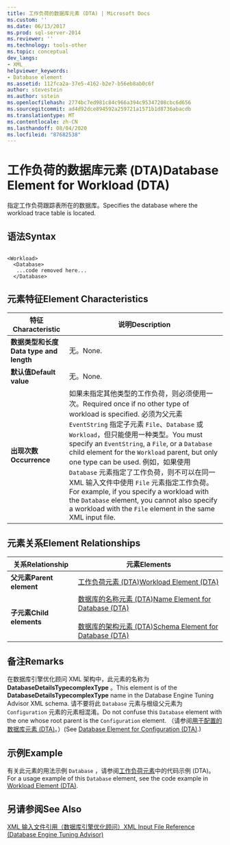 ```yaml
---
title: 工作负荷的数据库元素 (DTA) | Microsoft Docs
ms.custom: ''
ms.date: 06/13/2017
ms.prod: sql-server-2014
ms.reviewer: ''
ms.technology: tools-other
ms.topic: conceptual
dev_langs:
- XML
helpviewer_keywords:
- Database element
ms.assetid: 112fca2a-37e5-4162-b2e7-b56eb8ab0c6f
author: stevestein
ms.author: sstein
ms.openlocfilehash: 2774bc7ed981c84c966a394c95347208cbc6d656
ms.sourcegitcommit: ad4d92dce894592a259721a1571b1d8736abacdb
ms.translationtype: MT
ms.contentlocale: zh-CN
ms.lasthandoff: 08/04/2020
ms.locfileid: "87682538"
---
```

# <a name="database-element-for-workload-dta"></a><span data-ttu-id="f0321-102">工作负荷的数据库元素 (DTA)</span><span class="sxs-lookup"><span data-stu-id="f0321-102">Database Element for Workload (DTA)</span></span>
  <span data-ttu-id="f0321-103">指定工作负荷跟踪表所在的数据库。</span><span class="sxs-lookup"><span data-stu-id="f0321-103">Specifies the database where the workload trace table is located.</span></span>  
  
## <a name="syntax"></a><span data-ttu-id="f0321-104">语法</span><span class="sxs-lookup"><span data-stu-id="f0321-104">Syntax</span></span>  
  
```  
  
<Workload>  
  <Database>  
   ...code removed here...  
  </Database>  
```  
  
## <a name="element-characteristics"></a><span data-ttu-id="f0321-105">元素特征</span><span class="sxs-lookup"><span data-stu-id="f0321-105">Element Characteristics</span></span>  
  
|<span data-ttu-id="f0321-106">特征</span><span class="sxs-lookup"><span data-stu-id="f0321-106">Characteristic</span></span>|<span data-ttu-id="f0321-107">说明</span><span class="sxs-lookup"><span data-stu-id="f0321-107">Description</span></span>|  
|--------------------|-----------------|  
|<span data-ttu-id="f0321-108">**数据类型和长度**</span><span class="sxs-lookup"><span data-stu-id="f0321-108">**Data type and length**</span></span>|<span data-ttu-id="f0321-109">无。</span><span class="sxs-lookup"><span data-stu-id="f0321-109">None.</span></span>|  
|<span data-ttu-id="f0321-110">**默认值**</span><span class="sxs-lookup"><span data-stu-id="f0321-110">**Default value**</span></span>|<span data-ttu-id="f0321-111">无。</span><span class="sxs-lookup"><span data-stu-id="f0321-111">None.</span></span>|  
|<span data-ttu-id="f0321-112">**出现次数**</span><span class="sxs-lookup"><span data-stu-id="f0321-112">**Occurrence**</span></span>|<span data-ttu-id="f0321-113">如果未指定其他类型的工作负荷，则必须使用一次。</span><span class="sxs-lookup"><span data-stu-id="f0321-113">Required once if no other type of workload is specified.</span></span> <span data-ttu-id="f0321-114">必须为父元素 `EventString` 指定子元素 `File`、`Database` 或 `Workload`，但只能使用一种类型。</span><span class="sxs-lookup"><span data-stu-id="f0321-114">You must specify an `EventString`, a `File`, or a `Database` child element for the `Workload` parent, but only one type can be used.</span></span> <span data-ttu-id="f0321-115">例如，如果使用 `Database` 元素指定了工作负荷，则不可以在同一 XML 输入文件中使用 `File` 元素指定工作负荷。</span><span class="sxs-lookup"><span data-stu-id="f0321-115">For example, if you specify a workload with the `Database` element, you cannot also specify a workload with the `File` element in the same XML input file.</span></span>|  
  
## <a name="element-relationships"></a><span data-ttu-id="f0321-116">元素关系</span><span class="sxs-lookup"><span data-stu-id="f0321-116">Element Relationships</span></span>  
  
|<span data-ttu-id="f0321-117">关系</span><span class="sxs-lookup"><span data-stu-id="f0321-117">Relationship</span></span>|<span data-ttu-id="f0321-118">元素</span><span class="sxs-lookup"><span data-stu-id="f0321-118">Elements</span></span>|  
|------------------|--------------|  
|<span data-ttu-id="f0321-119">**父元素**</span><span class="sxs-lookup"><span data-stu-id="f0321-119">**Parent element**</span></span>|[<span data-ttu-id="f0321-120">工作负荷元素 (DTA)</span><span class="sxs-lookup"><span data-stu-id="f0321-120">Workload Element &#40;DTA&#41;</span></span>](workload-element-dta.md)|  
|<span data-ttu-id="f0321-121">**子元素**</span><span class="sxs-lookup"><span data-stu-id="f0321-121">**Child elements**</span></span>|[<span data-ttu-id="f0321-122">数据库的名称元素 (DTA)</span><span class="sxs-lookup"><span data-stu-id="f0321-122">Name Element for Database &#40;DTA&#41;</span></span>](name-element-for-database-dta.md)<br /><br /> [<span data-ttu-id="f0321-123">数据库的架构元素 (DTA)</span><span class="sxs-lookup"><span data-stu-id="f0321-123">Schema Element for Database &#40;DTA&#41;</span></span>](schema-element-for-database-dta.md)|  
  
## <a name="remarks"></a><span data-ttu-id="f0321-124">备注</span><span class="sxs-lookup"><span data-stu-id="f0321-124">Remarks</span></span>  
 <span data-ttu-id="f0321-125">在数据库引擎优化顾问 XML 架构中，此元素的名称为 **DatabaseDetailsTypecomplexType** 。</span><span class="sxs-lookup"><span data-stu-id="f0321-125">This element is of the **DatabaseDetailsTypecomplexType** name in the Database Engine Tuning Advisor XML schema.</span></span> <span data-ttu-id="f0321-126">请不要将此 `Database` 元素与根级父元素为 `Configuration` 元素的元素相混淆。</span><span class="sxs-lookup"><span data-stu-id="f0321-126">Do not confuse this `Database` element with the one whose root parent is the `Configuration` element.</span></span> <span data-ttu-id="f0321-127">（请参阅[用于配置的数据库元素 (DTA)](database-element-for-configuration-dta.md)。）</span><span class="sxs-lookup"><span data-stu-id="f0321-127">(See [Database Element for Configuration &#40;DTA&#41;](database-element-for-configuration-dta.md).)</span></span>  
  
## <a name="example"></a><span data-ttu-id="f0321-128">示例</span><span class="sxs-lookup"><span data-stu-id="f0321-128">Example</span></span>  
 <span data-ttu-id="f0321-129">有关此元素的用法示例 `Database` ，请参阅[工作负荷元素](workload-element-dta.md)中的代码示例 &#40;DTA&#41;。</span><span class="sxs-lookup"><span data-stu-id="f0321-129">For a usage example of this `Database` element, see the code example in [Workload Element &#40;DTA&#41;](workload-element-dta.md).</span></span>  
  
## <a name="see-also"></a><span data-ttu-id="f0321-130">另请参阅</span><span class="sxs-lookup"><span data-stu-id="f0321-130">See Also</span></span>  
 [<span data-ttu-id="f0321-131">XML 输入文件引用（数据库引擎优化顾问）</span><span class="sxs-lookup"><span data-stu-id="f0321-131">XML Input File Reference &#40;Database Engine Tuning Advisor&#41;</span></span>](xml-input-file-reference-database-engine-tuning-advisor.md)  
  
  
